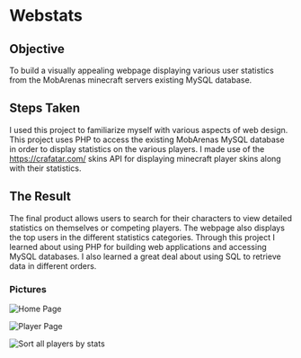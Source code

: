 # Webstats

## Objective
To build a visually appealing webpage displaying various user statistics from the MobArenas minecraft servers existing MySQL database.

## Steps Taken
I used this project to familiarize myself with various aspects of web design. This project uses PHP to access the existing MobArenas MySQL database in order to display statistics on the various players. I made use of the https://crafatar.com/ skins API for displaying minecraft player skins along with their statistics. 

## The Result
The final product allows users to search for their characters to view detailed statistics on themselves or competing players. The webpage also displays the top users in the different statistics categories. Through this project I learned about using PHP for building web applications and accessing MySQL databases. I also learned a great deal about using SQL to retrieve data in different orders.

### Pictures
![Home Page](https://i.imgur.com/ijdONOJ.png)


![Player Page](https://i.imgur.com/OkzYvfC.png)


![Sort all players by stats](https://i.imgur.com/YyxTnlP.png)
